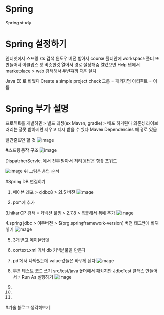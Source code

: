# Spring
Spring study

# Spring 설정하기
인터넷에서 스프링 sts 검색
윈도우 버전 받아서 course 폴더안에 workspace 폴더 또 만들어서
이클립스 창 비슷한것 열어서 경로 설정해줌
열었으면 Help 텝에서 marketplace > web 검색해서 두번쨰꺼 다운 설치

Java EE 로 바꿨다
Create a simple project check
그룹 = 패키지명
아티팩트 = 이름

# Spring 부가 설명
프로젝트를 개발하면 > 빌드 과정(ex Maven, gradle) > 배포 하게된다
의존성 라이브러리는 잘못 받아지면 지우고 다시 받을 수 있다 
Maven Dependencies 에 경로 있음

빨간줄뜨면 할 것
![image](https://github.com/user-attachments/assets/222351f0-4ee7-401f-a79d-73e5de183b4a)


#스프링 동작 구조
![image](https://github.com/user-attachments/assets/a1c964e7-1b9f-41d2-bd8d-46de8ec3e023)

DispatcherServlet 에서 전부 받아서 처리
응답은 항상 포워드

![image](https://github.com/user-attachments/assets/09b6c953-4ea8-4df0-8b7c-683c79ae4fc9)
위 그림은 응답 순서


#Spring DB 연결하기
1. 메이븐 레포 > ojdbc8 > 21.5 버전
![image](https://github.com/user-attachments/assets/3dfcaaa7-94eb-4587-991c-cef92c4b1be2)
   
2. pom에 추가

3.hikariCP 검색 = 커넥션 풀임 > 2.7.8 > 복붙해서 폼에 추가
![image](https://github.com/user-attachments/assets/d901bbe3-da3b-454b-a688-7f6789a0eddb)


4.spring jdbc > 아무버전 > ${org.springframework-version} 버전 태그안에 바꿔 넣기
![image](https://github.com/user-attachments/assets/1264543d-e89c-4f7e-b47e-ec6e7e4c7cdf)

5. 3개 받고 메이븐업뎃

6. context.xml 가서 db 커넥션풀을 만든다
7. pdf에서 나와있는데 value 값들은 바뀌게 된다
![image](https://github.com/user-attachments/assets/90ee36e9-3a9e-4608-a9cc-60e4c6f330b1)


8. 부분 테스트 코드 쓰기
src/test/java 폴더에서 패키지안 JdbcTest 클래스 만들어서 > Run As 실행하기
![image](https://github.com/user-attachments/assets/bc8731de-d53a-46d4-b542-d1c1f2d7656c)


9. 
10. 
11. 



























#기술 블로그 생각해보기
